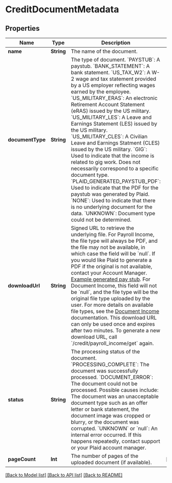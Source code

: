 # CreditDocumentMetadata

## Properties
Name | Type | Description | Notes
------------ | ------------- | ------------- | -------------
**name** | **String** | The name of the document. | 
**documentType** | **String** | The type of document.  &#x60;PAYSTUB&#x60;: A paystub.  &#x60;BANK_STATEMENT&#x60;: A bank statement.  &#x60;US_TAX_W2&#x60;: A W-2 wage and tax statement provided by a US employer reflecting wages earned by the employee.  &#x60;US_MILITARY_ERAS&#x60;: An electronic Retirement Account Statement (eRAS) issued by the US military.  &#x60;US_MILITARY_LES&#x60;: A Leave and Earnings Statement (LES) issued by the US military.  &#x60;US_MILITARY_CLES&#x60;: A Civilian Leave and Earnings Statment (CLES) issued by the US military.  &#x60;GIG&#x60;: Used to indicate that the income is related to gig work. Does not necessarily correspond to a specific document type.  &#x60;PLAID_GENERATED_PAYSTUB_PDF&#x60;: Used to indicate that the PDF for the paystub was generated by Plaid.  &#x60;NONE&#x60;: Used to indicate that there is no underlying document for the data.  &#x60;UNKNOWN&#x60;: Document type could not be determined. | 
**downloadUrl** | **String** | Signed URL to retrieve the underlying file. For Payroll Income, the file type will always be PDF, and the file may not be available, in which case the field will be &#x60;null&#x60;. If you would like Plaid to generate a PDF if the original is not available, contact your Account Manager. [Example generated pay stub](https://www.plaid.com/documents/plaid-generated-mock-paystub.pdf).  For Document Income, this field will not be &#x60;null&#x60;, and the file type will be the original file type uploaded by the user. For more details on available file types, see the [Document Income](https://www.plaid.com/docs/income/payroll-income) documentation.  This download URL can only be used once and expires after two minutes. To generate a new download URL, call &#x60;/credit/payroll_income/get&#x60; again. | 
**status** | **String** | The processing status of the document.  &#x60;PROCESSING_COMPLETE&#x60;: The document was successfully processed.  &#x60;DOCUMENT_ERROR&#x60;: The document could not be processed. Possible causes include: The document was an unacceptable document type such as an offer letter or bank statement, the document image was cropped or blurry, or the document was corrupted.  &#x60;UNKNOWN&#x60; or &#x60;null&#x60;: An internal error occurred. If this happens repeatedly, contact support or your Plaid account manager. | 
**pageCount** | **Int** | The number of pages of the uploaded document (if available). | [optional] 

[[Back to Model list]](../README.md#documentation-for-models) [[Back to API list]](../README.md#documentation-for-api-endpoints) [[Back to README]](../README.md)


